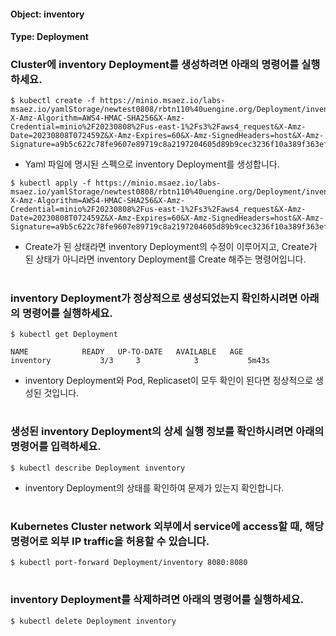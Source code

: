 
#### Object: inventory
#### Type: Deployment

### Cluster에 inventory Deployment를 생성하려면 아래의 명령어를 실행하세요.

```
$ kubectl create -f https://minio.msaez.io/labs-msaez.io/yamlStorage/newtest0808/rbtn110%40uengine.org/Deployment/inventory.yaml?X-Amz-Algorithm=AWS4-HMAC-SHA256&X-Amz-Credential=minio%2F20230808%2Fus-east-1%2Fs3%2Faws4_request&X-Amz-Date=20230808T072459Z&X-Amz-Expires=60&X-Amz-SignedHeaders=host&X-Amz-Signature=a9b5c622c78fe9607e89719c8a2197204605d89b9cec3236f10a389f363ef3c1
```
- Yaml 파일에 명시된 스펙으로 inventory Deployment를 생성합니다.

```
$ kubectl apply -f https://minio.msaez.io/labs-msaez.io/yamlStorage/newtest0808/rbtn110%40uengine.org/Deployment/inventory.yaml?X-Amz-Algorithm=AWS4-HMAC-SHA256&X-Amz-Credential=minio%2F20230808%2Fus-east-1%2Fs3%2Faws4_request&X-Amz-Date=20230808T072459Z&X-Amz-Expires=60&X-Amz-SignedHeaders=host&X-Amz-Signature=a9b5c622c78fe9607e89719c8a2197204605d89b9cec3236f10a389f363ef3c1
```
- Create가 된 상태라면 inventory Deployment의 수정이 이루어지고, Create가 된 상태가 아니라면 inventory Deployment를 Create 해주는 명령어입니다.  
#

### inventory Deployment가 정상적으로 생성되었는지 확인하시려면 아래의 명령어를 실행하세요.

```
$ kubectl get Deployment

NAME            READY   UP-TO-DATE   AVAILABLE   AGE
inventory           3/3     3            3           5m43s

```
- inventory Deployment와 Pod, Replicaset이 모두 확인이 된다면 정상적으로 생성된 것입니다.
#

### 생성된 inventory Deployment의 상세 실행 정보를 확인하시려면 아래의 명령어를 입력하세요.

```
$ kubectl describe Deployment inventory
```
- inventory Deployment의 상태를 확인하여 문제가 있는지 확인합니다. 
#

### Kubernetes Cluster network 외부에서 service에 access할 때, 해당 명령어로 외부 IP traffic을 허용할 수 있습니다.

```
$ kubectl port-forward Deployment/inventory 8080:8080
```
#

### inventory Deployment를 삭제하려면 아래의 명령어를 실행하세요.

```
$ kubectl delete Deployment inventory
```
#

